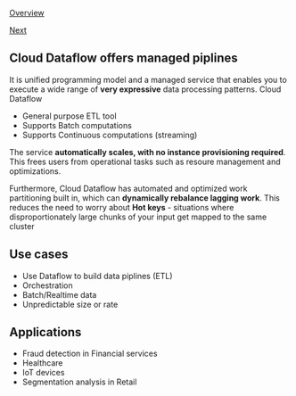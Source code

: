 [Overview](https://github.com/paulowe/gcp/blob/main/readme.md)

[Next](https://github.com/paulowe/gcp/blob/main/bigquery.md)

## Cloud Dataflow offers managed piplines
It is unified programming model and a managed service that enables you to execute a wide range of **very expressive** data processing patterns. Cloud Dataflow
- General purpose ETL tool
- Supports Batch computations
- Supports Continuous computations (streaming)

The service **automatically scales, with no instance provisioning required**.
This frees users from operational tasks such as resoure management and optimizations.

Furthermore, Cloud Dataflow has automated and optimized work partitioning built in, which can **dynamically rebalance lagging work**.
This reduces the need to worry about **Hot keys** - situations where disproportionately large chunks of your input get mapped to the same cluster

## Use cases
- Use Dataflow to build data piplines (ETL)
- Orchestration
- Batch/Realtime data
- Unpredictable size or rate

## Applications
- Fraud detection in Financial services
- Healthcare
- IoT devices
- Segmentation analysis in Retail

